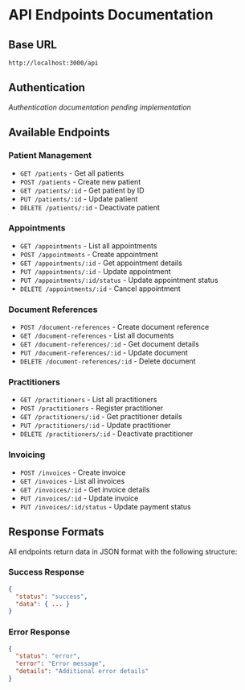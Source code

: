# API Endpoints Documentation

## Base URL
`http://localhost:3000/api`

## Authentication
_Authentication documentation pending implementation_

## Available Endpoints

### Patient Management
- `GET /patients` - Get all patients
- `POST /patients` - Create new patient
- `GET /patients/:id` - Get patient by ID
- `PUT /patients/:id` - Update patient
- `DELETE /patients/:id` - Deactivate patient

### Appointments
- `GET /appointments` - List all appointments
- `POST /appointments` - Create appointment
- `GET /appointments/:id` - Get appointment details
- `PUT /appointments/:id` - Update appointment
- `PUT /appointments/:id/status` - Update appointment status
- `DELETE /appointments/:id` - Cancel appointment

### Document References
- `POST /document-references` - Create document reference
- `GET /document-references` - List all documents
- `GET /document-references/:id` - Get document details
- `PUT /document-references/:id` - Update document
- `DELETE /document-references/:id` - Delete document

### Practitioners
- `GET /practitioners` - List all practitioners
- `POST /practitioners` - Register practitioner
- `GET /practitioners/:id` - Get practitioner details
- `PUT /practitioners/:id` - Update practitioner
- `DELETE /practitioners/:id` - Deactivate practitioner

### Invoicing
- `POST /invoices` - Create invoice
- `GET /invoices` - List all invoices
- `GET /invoices/:id` - Get invoice details
- `PUT /invoices/:id` - Update invoice
- `PUT /invoices/:id/status` - Update payment status

## Response Formats
All endpoints return data in JSON format with the following structure:

### Success Response
```json
{
  "status": "success",
  "data": { ... }
}
```

### Error Response
```json
{
  "status": "error",
  "error": "Error message",
  "details": "Additional error details"
}
```